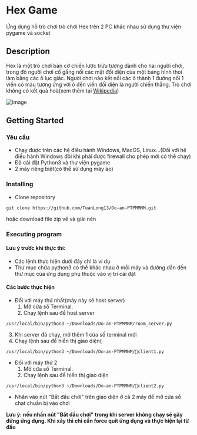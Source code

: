 # Hex Game

Ứng dụng hỗ trò chơi trò chơi Hex trên 2 PC khác nhau sử dụng thư viện pygame và socket

## Description

Hex là một trò chơi bàn cờ chiến lược trừu tượng dành cho hai người chơi, trong đó người chơi cố gắng nối các mặt đối diện của một bảng hình thoi làm bằng các ô lục giác.
Người chơi nào kết nối các ô thành 1 đường nối 1 viền có màu tương ứng với ô đến viền đối diện là người chiến thắng. Trò chơi không có kết quả hoà(xem thêm tại [Wikipedia](https://en.wikipedia.org/wiki/Hex_(board_game)))

![image](https://github.com/TuanLong13/Do-an-PTPMMNM/assets/117003006/f990bfb0-f0f5-446c-be58-8408c599f0f1)
## Getting Started

### Yêu cầu

* Chạy được trên các hệ điều hành Windows, MacOS, Linux...(Đối với hệ điều hành Windows đôi khi phải được firewall cho phép mới có thể chạy)
* Đã cài đặt Python3 và thư viện pygame
* 2 máy riêng biệt(có thể sử dụng máy ảo)

### Installing

* Clone repository
```
git clone https://github.com/TuanLong13/Do-an-PTPMMNM.git
```
hoặc download file zip về và giải nén
### Executing program

#### Lưu ý trước khi thực thi: 
* Các lệnh thực hiện dưới đây chỉ là ví dụ
* Thư mục chứa python3 có thể khác nhau ở mỗi máy và đường dẫn đến thư mục của ứng dụng phụ thuộc vào vị trí cài đặt

#### Các bước thực hiện
* Đối với máy thứ nhất(máy này sẽ host server)
  1. Mở cửa sổ Terminal.
  2. Chạy lệnh sau để host server
```
/usr/local/bin/python3 ~/Downloads/Do-an-PTPMMNM/room_server.py
```
  3. Khi server đã chạy, mở thêm 1 cửa số terminal mới
  4. Chạy lệnh sau để hiển thị giao diện(
```
/usr/local/bin/python3 ~/Downloads/Do-an-PTPMMNM/client1.py
```

* Đối với máy thứ 2
  1. Mở cửa sổ Terminal.
  2. Chạy lệnh sau để hiển thị giao diện
```
/usr/local/bin/python3 ~/Downloads/Do-an-PTPMMNM/client2.py
```
* Nhấn vào nút "Bắt đầu chơi" trên giao diện ở cả 2 máy để mở cửa sổ chat chuẩn bị vào chơi
  
**Lưu ý: nếu nhấn nút "Bắt đầu chơi" trong khi server không chạy sẽ gây đứng ứng dụng. Khi xảy thì chỉ cần force quit ứng dụng và thực hiện lại từ đầu**


